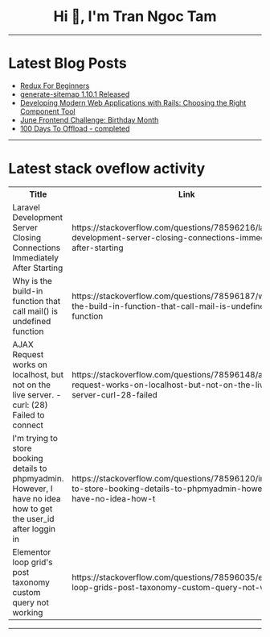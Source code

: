 <h1 align="center">Hi 👋, I'm Tran Ngoc Tam</h1>

---

# Latest Blog Posts 
<!-- BLOG-POST-LIST:START -->
- [Redux For Beginners](https://dev.to/jemmyasjd/redux-for-beginners-4l16)
- [generate-sitemap 1.10.1 Released](https://dev.to/cicirello/generate-sitemap-1101-released-3f73)
- [Developing Modern Web Applications with Rails: Choosing the Right Component Tool](https://dev.to/fbzsaullo/developing-modern-web-applications-with-rails-choosing-the-right-component-tool-253p)
- [June Frontend Challenge: Birthday Month](https://dev.to/codewithtee/june-frontend-challenge-birthday-month-2boi)
- [100 Days To Offload - completed](https://dev.to/stefanalfbo/100-days-to-offload-completed-3n2b)
<!-- BLOG-POST-LIST:END -->

---

# Latest stack oveflow activity
<table>
  <tr><th>Title</th><th>Link</th></tr>
  <!-- STACKOVERFLOW:START --><tr><td>Laravel Development Server Closing Connections Immediately After Starting</td><td>https://stackoverflow.com/questions/78596216/laravel-development-server-closing-connections-immediately-after-starting</td></tr><tr><td>Why is the build-in function that call mail&lpar;&rpar; is undefined function</td><td>https://stackoverflow.com/questions/78596187/why-is-the-build-in-function-that-call-mail-is-undefined-function</td></tr><tr><td>AJAX Request works on localhost, but not on the live server. - curl: &lpar;28&rpar; Failed to connect</td><td>https://stackoverflow.com/questions/78596148/ajax-request-works-on-localhost-but-not-on-the-live-server-curl-28-failed</td></tr><tr><td>I&#39;m trying to store booking details to phpmyadmin. However, I have no idea how to get the user_id after loggin in</td><td>https://stackoverflow.com/questions/78596120/im-trying-to-store-booking-details-to-phpmyadmin-however-i-have-no-idea-how-t</td></tr><tr><td>Elementor loop grid&#39;s post taxonomy custom query not working</td><td>https://stackoverflow.com/questions/78596035/elementor-loop-grids-post-taxonomy-custom-query-not-working</td></tr><!-- STACKOVERFLOW:END -->
</table>

---


